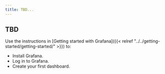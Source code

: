 ```yaml
---
title: TBD...
---
```


## TBD

Use the instructions in [Getting started with Grafana]({{< relref "../../getting-started/getting-started/" >}}) to:

- Install Grafana.
- Log in to Grafana.
- Create your first dashboard.
